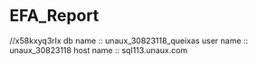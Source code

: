 # EFA_Report

//x58kxyq3rlx
db name :: unaux_30823118_queixas
user name :: unaux_30823118
host name :: sql113.unaux.com
 
